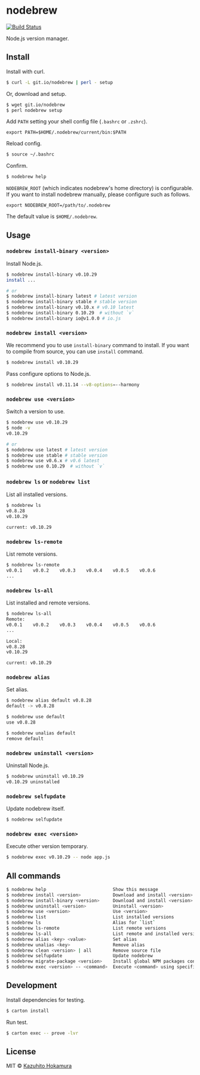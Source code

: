 # nodebrew

[![Build Status](https://travis-ci.org/hokaccha/nodebrew.svg?branch=master)](https://travis-ci.org/hokaccha/nodebrew)

Node.js version manager.

## Install

Install with curl.

```bash
$ curl -L git.io/nodebrew | perl - setup
```

Or, download and setup.

```bash
$ wget git.io/nodebrew
$ perl nodebrew setup
```

Add `PATH` setting your shell config file (`.bashrc` or `.zshrc`).

```
export PATH=$HOME/.nodebrew/current/bin:$PATH
```

Reload config.

```bash
$ source ~/.bashrc
```

Confirm.

```bash
$ nodebrew help
```

`NODEBREW_ROOT` (which indicates nodebrew's home directory) is configurable.
If you want to install nodebrew manually, please configure such as follows.

```
export NODEBREW_ROOT=/path/to/.nodebrew
```

The default value is `$HOME/.nodebrew`.

## Usage

### `nodebrew install-binary <version>`

Install Node.js.

```bash
$ nodebrew install-binary v0.10.29
install ...

# or
$ nodebrew install-binary latest # latest version
$ nodebrew install-binary stable # stable version
$ nodebrew install-binary v0.10.x # v0.10 latest
$ nodebrew install-binary 0.10.29  # without `v`
$ nodebrew install-binary io@v1.0.0 # io.js
```

### `nodebrew install <version>`

We recommend you to use `install-binary` command to install.
If you want to compile from source, you can use `install` command.

```bash
$ nodebrew install v0.10.29
```

Pass configure options to Node.js.

```bash
$ nodebrew install v0.11.14 --v8-options=--harmony
```

### `nodebrew use <version>`

Switch a version to use.

```bash
$ nodebrew use v0.10.29
$ node -v
v0.10.29

# or
$ nodebrew use latest # latest version
$ nodebrew use stable # stable version
$ nodebrew use v0.6.x # v0.6 latest
$ nodebrew use 0.10.29  # without `v`
```

### `nodebrew ls` or `nodebrew list`

List all installed versions.

```bash
$ nodebrew ls
v0.8.28
v0.10.29

current: v0.10.29
```

### `nodebrew ls-remote`

List remote versions.

```bash
$ nodebrew ls-remote
v0.0.1    v0.0.2    v0.0.3    v0.0.4    v0.0.5    v0.0.6    
...
```

### `nodebrew ls-all`

List installed and remote versions.

```bash
$ nodebrew ls-all
Remote:
v0.0.1    v0.0.2    v0.0.3    v0.0.4    v0.0.5    v0.0.6    
...

Local:
v0.8.28
v0.10.29

current: v0.10.29
```

### `nodebrew alias`

Set alias.

```bash
$ nodebrew alias default v0.8.28
default -> v0.8.28

$ nodebrew use default
use v0.8.28

$ nodebrew unalias default
remove default
```

### `nodebrew uninstall <version>`

Uninstall Node.js.

```bash
$ nodebrew uninstall v0.10.29
v0.10.29 uninstalled
```

### `nodebrew selfupdate`

Update nodebrew itself.

```bash
$ nodebrew selfupdate
```

### `nodebrew exec <version>`

Execute other version temporary.

```bash
$ nodebrew exec v0.10.29 -- node app.js
```

## All commands

```bash
$ nodebrew help                         Show this message
$ nodebrew install <version>            Download and install <version> (compile from source)
$ nodebrew install-binary <version>     Download and install <version> (binary file)
$ nodebrew uninstall <version>          Uninstall <version>
$ nodebrew use <version>                Use <version>
$ nodebrew list                         List installed versions
$ nodebrew ls                           Alias for `list`
$ nodebrew ls-remote                    List remote versions
$ nodebrew ls-all                       List remote and installed versions
$ nodebrew alias <key> <value>          Set alias
$ nodebrew unalias <key>                Remove alias
$ nodebrew clean <version> | all        Remove source file
$ nodebrew selfupdate                   Update nodebrew
$ nodebrew migrate-package <version>    Install global NPM packages contained in <version> to current version
$ nodebrew exec <version> -- <command>  Execute <command> using specified <version>
```

## Development

Install dependencies for testing.

```bash
$ carton install
```

Run test.

```bash
$ carton exec -- prove -lvr
```

## License

MIT © [Kazuhito Hokamura](https://github.com/hokaccha)
